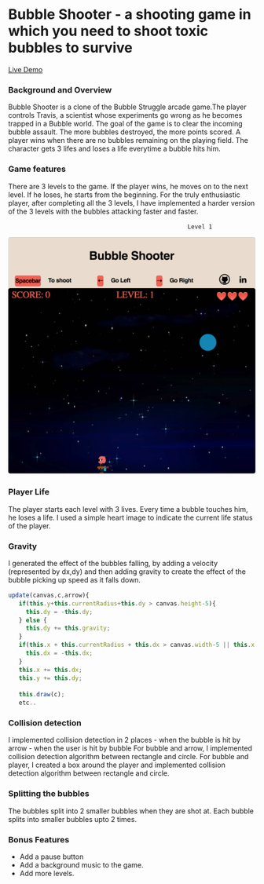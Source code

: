 # Bubble Shooter - a shooting game in which you need to shoot toxic bubbles to survive

[Live Demo](https://archhere.github.io/Bubble-Shooter/)

### Background and Overview

 Bubble Shooter is a clone of the Bubble Struggle arcade game.The player controls Travis, a scientist whose experiments go wrong as he becomes trapped in a Bubble world. The goal of the game is to clear the incoming bubble assault. The more bubbles destroyed, the more points scored. A player wins when there are no bubbles remaining on the playing field. The character gets 3 lifes and loses a life everytime a bubble hits him.
 
### Game features

There are 3 levels to the game. If the player wins, he moves on to the next level. If he loses, he starts from the beginning. For the truly enthusiastic player, after completing all the 3 levels, I have implemented a harder version of the 3 levels with the bubbles attacking faster and faster.
 
                                                       Level 1
 
 ![](assets/images/level1screen.png)
 
 ### Player Life
 
 The player starts each level with 3 lives. Every time a bubble touches him, he loses a life. I used a simple heart image to indicate the current life status of the player.
 
 ### Gravity
 
 I generated the effect of the bubbles falling, by adding a velocity (represented by dx,dy) and then adding gravity to create the effect of the bubble picking up speed as it falls down.
 
 ```javascript
 update(canvas,c,arrow){
    if(this.y+this.currentRadius+this.dy > canvas.height-5){
      this.dy = -this.dy;
    } else {
      this.dy += this.gravity;
    }
    if(this.x + this.currentRadius + this.dx > canvas.width-5 || this.x - this.currentRadius <= 0){
      this.dx = -this.dx;
    }
    this.x += this.dx;
    this.y += this.dy;

    this.draw(c);
    etc..
  ```
 ### Collision detection
 
 I implemented collision detection in 2 places - when the bubble is hit by arrow  - when the user is hit by bubble
 For bubble and arrow, I implemented collision detection algorithm between rectangle and circle. For bubble and player, I created a box around the player and implemented collision detection algorithm between rectangle and circle.

 ### Splitting the bubbles
 
 The bubbles split into 2 smaller bubbles when they are shot at. Each bubble splits into smaller bubbles upto 2 times.
 
 ### Bonus Features
 
 * Add a pause button
 * Add a background music to the game.
 * Add more levels.

